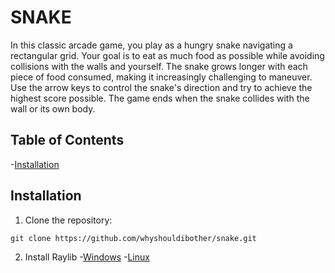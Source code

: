 # SNAKE

In this classic arcade game, you play as a hungry snake navigating a rectangular grid. Your goal is to eat as much food as possible while avoiding collisions with the walls and yourself. The snake grows longer with each piece of food consumed, making it increasingly challenging to maneuver. Use the arrow keys to control the snake's direction and try to achieve the highest score possible. The game ends when the snake collides with the wall or its own body.


## Table of Contents

-[Installation](#installation)

## Installation
1. Clone the repository:
```
git clone https://github.com/whyshouldibother/snake.git
```

2. Install Raylib
-[Windows](https://github.com/raysan5/raylib/wiki/Working-on-Windows)
-[Linux](https://github.com/raysan5/raylib/wiki/Working-on-GNU-Linux)